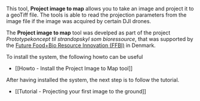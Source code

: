 This tool, **Project image to map** allows you to take an image and project it to a geoTiff file. The tools is able to read the projection parameters from the image file if the image was acquired by certain DJI drones.

The **Project image to map** tool was develped as part of the project *Prototypekoncept til strandopskyl som bioressource*, that was supported by the [Future Food+Bio Resource Innovation (FFBI)](https://www.ffbi.dk/om-ffbi) in Denmark. 

To install the system, the following howto can be useful
* [[Howto - Install the Project Image to Map tool]]

After having installed the system, the next step is to follow the tutorial.
* [[Tutorial - Projecting your first image to the ground]]

